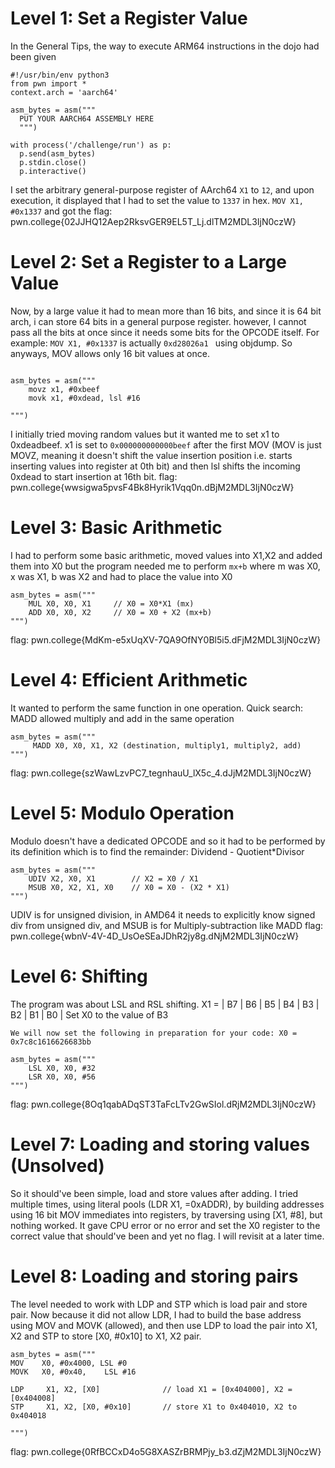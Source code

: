 # Level 1: Set a Register Value

In the General Tips, the way to execute ARM64 instructions in the dojo had been given 
```
#!/usr/bin/env python3
from pwn import *
context.arch = 'aarch64'

asm_bytes = asm("""
  PUT YOUR AARCH64 ASSEMBLY HERE
  """)

with process('/challenge/run') as p:
  p.send(asm_bytes)
  p.stdin.close()
  p.interactive()
```
I set the arbitrary general-purpose register of AArch64 `X1` to `12`, and upon execution, it displayed that I had to set the value to `1337` in hex. `MOV X1, #0x1337` and got the flag: pwn.college{02JJHQ12Aep2RksvGER9EL5T_Lj.dlTM2MDL3IjN0czW}

# Level 2: Set a Register to a Large Value

Now, by a large value it had to mean more than 16 bits, and since it is 64 bit arch, i can store 64 bits in a general purpose register. 
however, I cannot pass all the bits at once since it needs some bits for the OPCODE itself. For example: `MOV X1, #0x1337` is actually `0xd28026a1
` using objdump. So anyways, MOV allows only 16 bit values at once. 

```

asm_bytes = asm("""
    movz x1, #0xbeef
    movk x1, #0xdead, lsl #16

""")
```
I initially tried moving random values but it wanted me to set x1 to 0xdeadbeef. x1 is set to `0x000000000000beef` after the first MOV (MOV is just MOVZ, meaning it doesn't shift the value insertion position i.e. starts inserting values into register at 0th bit) and then lsl shifts the incoming 0xdead to start insertion at 16th bit. 
flag: pwn.college{wwsigwa5pvsF4Bk8Hyrik1Vqq0n.dBjM2MDL3IjN0czW}

# Level 3: Basic Arithmetic

I had to perform some basic arithmetic, moved values into X1,X2 and added them into X0 but the program needed me to perform `mx+b` where m was X0, x was X1, b was X2 and had to place the value into X0
```
asm_bytes = asm("""
    MUL X0, X0, X1     // X0 = X0*X1 (mx)
    ADD X0, X0, X2     // X0 = X0 + X2 (mx+b)
""")
```
flag: pwn.college{MdKm-e5xUqXV-7QA9OfNY0Bl5i5.dFjM2MDL3IjN0czW}

# Level 4: Efficient Arithmetic

It wanted to perform the same function in one operation. Quick search: MADD allowed multiply and add in the same operation 
```
asm_bytes = asm("""
     MADD X0, X0, X1, X2 (destination, multiply1, multiply2, add)
""")
```
flag: pwn.college{szWawLzvPC7_tegnhauU_lX5c_4.dJjM2MDL3IjN0czW}

# Level 5: Modulo Operation

Modulo doesn't have a dedicated OPCODE and so it had to be performed by its definition which is to find the remainder: Dividend - Quotient*Divisor
```
asm_bytes = asm("""
    UDIV X2, X0, X1        // X2 = X0 / X1
    MSUB X0, X2, X1, X0    // X0 = X0 - (X2 * X1)
""")
```
UDIV is for unsigned division, in AMD64 it needs to explicitly know signed div from unsigned div, and MSUB is for Multiply-subtraction like MADD
flag: pwn.college{wbnV-4V-4D_UsOeSEaJDhR2jy8g.dNjM2MDL3IjN0czW}

# Level 6: Shifting

The program was about LSL and RSL shifting.  X1 = | B7 | B6 | B5 | B4 | B3 | B2 | B1 | B0 |
        Set X0 to the value of B3

`We will now set the following in preparation for your code:
        X0 = 0x7c8c1616626683bb`
```
asm_bytes = asm("""
    LSL X0, X0, #32
    LSR X0, X0, #56
""")
```
flag: pwn.college{8Oq1qabADqST3TaFcLTv2GwSIol.dRjM2MDL3IjN0czW}

# Level 7: Loading and storing values (Unsolved)

So it should've been simple, load and store values after adding. I tried multiple times, using literal pools (LDR X1, =0xADDR), by building addresses using 16 bit MOV immediates into registers, by traversing using [X1, #8], but nothing worked. It gave CPU error or no error and set the X0 register to the correct value that should've been and yet no flag. I will revisit at a later time.

# Level 8: Loading and storing pairs

The level needed to work with LDP and STP which is load pair and store pair. Now because it did not allow LDR, I had to build the base address using MOV and MOVK (allowed), and then use LDP to load the pair into X1, X2 and STP to store [X0, #0x10] to X1, X2 pair.
```
asm_bytes = asm("""
MOV    X0, #0x4000, LSL #0      
MOVK   X0, #0x40,    LSL #16    

LDP     X1, X2, [X0]              // load X1 = [0x404000], X2 = [0x404008]
STP     X1, X2, [X0, #0x10]       // store X1 to 0x404010, X2 to 0x404018

""")
```
flag: pwn.college{0RfBCCxD4o5G8XASZrBRMPjy_b3.dZjM2MDL3IjN0czW}

